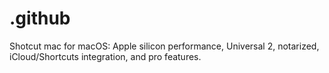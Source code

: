 # .github
Shotcut mac for macOS: Apple silicon performance, Universal 2, notarized, iCloud/Shortcuts integration, and pro features.
